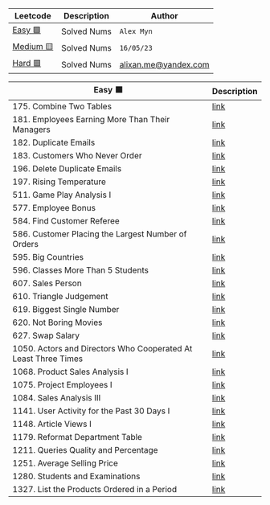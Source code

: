 | Leetcode      | Description | Author |
| ----------- | ----------- | ------------ |
| [Easy 🟩](https://leetcode.com/problemset/database/) | Solved Nums | `Alex Myn` |
| [Medium  🟨](https://leetcode.com/problemset/database/)  | Solved Nums | `16/05/23` |
| [Hard 🟥](https://leetcode.com/problemset/database/) | Solved Nums | alixan.me@yandex.com |
    
    
| Easy  🟩    | Description |
| ----------- | ----------- |
| 175. Combine Two Tables | [link](https://leetcode.com/problems/combine-two-tables/) |  
| 181. Employees Earning More Than Their Managers | [link](https://leetcode.com/problems/employees-earning-more-than-their-managers/) |  
| 182. Duplicate Emails | [link](https://leetcode.com/problems/duplicate-emails/) |  
| 183. Customers Who Never Order | [link](https://leetcode.com/problems/customers-who-never-order/description/) |
| 196. Delete Duplicate Emails | [link](https://leetcode.com/problems/delete-duplicate-emails/) |
| 197. Rising Temperature| [link](https://leetcode.com/problems/rising-temperature/)|
| 511. Game Play Analysis I | [link](https://leetcode.com/problems/game-play-analysis-i/) |
| 577. Employee Bonus | [link](https://leetcode.com/problems/employee-bonus/) | 
| 584. Find Customer Referee | [link](https://leetcode.com/problems/find-customer-referee/) |
| 586. Customer Placing the Largest Number of Orders | [link](https://leetcode.com/problems/customer-placing-the-largest-number-of-orders) |
| 595. Big Countries | [link](https://leetcode.com/problems/big-countries/) |
| 596. Classes More Than 5 Students | [link](https://leetcode.com/problems/classes-more-than-5-students/) |
| 607. Sales Person | [link](https://leetcode.com/problems/sales-person/) |
| 610. Triangle Judgement | [link](https://leetcode.com/problems/triangle-judgement/description/) |
| 619. Biggest Single Number | [link](https://leetcode.com/problems/biggest-single-number/) |
| 620. Not Boring Movies | [link](https://leetcode.com/problems/not-boring-movies/) |
| 627. Swap Salary | [link](https://leetcode.com/problems/swap-salary/) |
| 1050. Actors and Directors Who Cooperated At Least Three Times | [link](https://leetcode.com/problems/actors-and-directors-who-cooperated-at-least-three-times/) |
| 1068. Product Sales Analysis I | [link](https://leetcode.com/problems/product-sales-analysis-i/) |
| 1075. Project Employees I | [link](https://leetcode.com/problems/project-employees-i/) | 
| 1084. Sales Analysis III | [link](https://leetcode.com/problems/sales-analysis-iii/) | 
| 1141. User Activity for the Past 30 Days I | [link](https://leetcode.com/problems/user-activity-for-the-past-30-days-i/) |
| 1148. Article Views I | [link](https://leetcode.com/problems/article-views-i/) |
| 1179. Reformat Department Table | [link](https://leetcode.com/problems/reformat-department-table/) |
| 1211. Queries Quality and Percentage | [link](https://leetcode.com/problems/queries-quality-and-percentage/) |
| 1251. Average Selling Price | [link](https://leetcode.com/problems/average-selling-price/) |
| 1280. Students and Examinations | [link](https://leetcode.com/problems/students-and-examinations/) |
| 1327. List the Products Ordered in a Period | [link](https://leetcode.com/problems/list-the-products-ordered-in-a-period/) |

